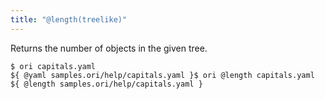 ```yaml
---
title: "@length(treelike)"
---
```


Returns the number of objects in the given tree.

```console
$ ori capitals.yaml
${ @yaml samples.ori/help/capitals.yaml }$ ori @length capitals.yaml
${ @length samples.ori/help/capitals.yaml }
```
